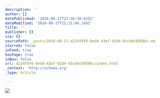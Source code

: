 ```yaml
---
description: ''
author: []
datePublished: '2016-08-17T21:46:30.625Z'
dateModified: '2016-08-17T21:21:08.184Z'
title: ''
publisher: {}
via: {}
sourcePath: _posts/2016-08-17-d22df9f6-9edd-43ef-92d4-93cb8c8950bc.md
starred: false
inFeed: true
hasPage: true
inNav: false
url: d22df9f6-9edd-43ef-92d4-93cb8c8950bc/index.html
_context: 'http://schema.org'
_type: Article

---
```

![](https://the-grid-user-content.s3-us-west-2.amazonaws.com/ab0decef-6704-47d4-a770-846c1187650c.jpg)